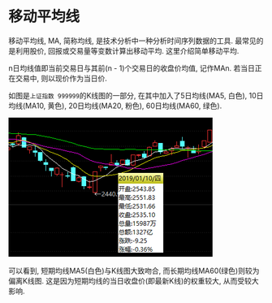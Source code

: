 # 移动平均线
移动平均线, MA, 简称均线, 是技术分析中一种分析时间序列数据的工具. 最常见的是利用股价, 回报或交易量等变数计算出移动平均. 这里介绍简单移动平均.

n日均线值即当前交易日与其前(n - 1)个交易日的收盘价均值, 记作MAn. 若当日正在交易中, 则以现价作为当日价.

如图是`上证指数 999999`的K线图的一部分, 在其中加入了5日均线(MA5, 白色), 10日均线(MA10, 黄色), 20日均线(MA20, 粉色), 60日均线(MA60, 绿色).

![上证指数 999999](../images/movingAvarageSample.png)

可以看到, 短期均线MA5(白色)与K线图大致吻合, 而长期均线MA60(绿色)则较为偏离K线图. 这是因为短期均线的当日收盘价(即最新K线)的权重较大, 从而受较大影响.